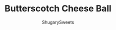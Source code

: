 ---
layout: ../../layouts/MarkdownPostLayout.astro
title: Butterscotch Cheese Ball
author: ShugarySweets
pubDate: 2019-01-15
description: "Shape this Butterscotch Cheese Ball into a basketball and you&#x27;ve got the perfect March Madness dessert! Creamy and sweet and loaded with butterscotch flavor."
image_url: https://www.shugarysweets.com/wp-content/uploads/2015/02/butterscotch-cheese-ball-1.jpg
tags: ["Desserts","American"]
calories: 291
protein: 1
carbohydrates: 48
fats: 12
fiber: 0
ingredients: ["1 package (8 ounce) cream cheese, softened","1/2 cup unsalted butter, softened","2 Tablespoons butterscotch sauce (ice cream topping)","1 1/2 cups powdered sugar","2 Tablespoons light brown sugar, packed","1 1/2 cups butterscotch morsels, divided","1/2 cup semi-sweet chocolate morsels, optional for basketball"]
serves: 12
time: "4 hours 5 minutes"
prepTime: "5 minutes"
instructions: ["In a large mixing bowl, beat cream cheese with butter until fully blended. Add butterscotch sauce and sugars, and beat until combined. Add in 1/2 cup butterscotch morsels.","Line a small bowl (about a 4 cup size) with plastic wrap. Drop the cheese ball mixture into the bowl and wrap it up. Refrigerate for about 4 hours or overnight.","Remove plastic wrap and place cheese ball on a small plate. Press down and shape into a 6-7 inch circle.","Press remaining 1 cup butterscotch morsels into the top and sides of cheese ball. Melt chocolate morsels in a small bowl, in the microwave for 1 minute, stirring after 30 seconds. Place chocolate in a small ziploc bag. Snip off the corner and pipe thick lines on the cheese ball to make it look like a basketball (optional).","ENJOY with pretzels, animal cookies, nilla wafers or graham crackers."]
nutrition: ["291 calories","48 grams carbohydrates","25 milligrams cholesterol","12 grams fat","0 grams fiber","1 grams protein","7 grams saturated fat","140 milligrams sodium","44 grams sugar","0 grams trans fat","4 grams unsaturated fat"]
---